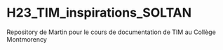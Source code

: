 # H23_TIM_inspirations_SOLTAN

Repository de Martin pour le cours de documentation de TIM au Collège Montmorency
